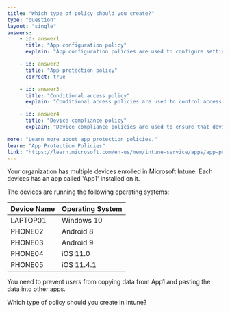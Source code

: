 ```yaml
---
title: "Which type of policy should you create?"
type: "question"
layout: "single"
answers:
    - id: answer1
      title: "App configuration policy"
      explain: "App configuration policies are used to configure settings for apps, but they do not provide data protection capabilities."

    - id: answer2
      title: "App protection policy"
      correct: true

    - id: answer3
      title: "Conditional access policy"
      explain: "Conditional access policies are used to control access to resources based on conditions such as user location, device state, and risk level, but they do not provide data protection within apps."

    - id: answer4
      title: "Device compliance policy"
      explain: "Device compliance policies are used to ensure that devices meet certain security requirements, but they do not provide data protection capabilities within apps."

more: "Learn more about app protection policies."
learn: "App Protection Policies"
link: "https://learn.microsoft.com/en-us/mem/intune-service/apps/app-protection-policies"
---
```

Your organization has multiple devices enrolled in Microsoft Intune. Each devices has an app called 'App1' installed on it. 

The devices are running the following operating systems:

| Device Name | Operating System |
|-------------|------------------|
| LAPTOP01    | Windows 10       |
| PHONE02    | Android 8        |
| PHONE03    | Android 9        |
| PHONE04    | iOS 11.0         |
| PHONE05    | iOS 11.4.1       |

You need to prevent users from copying data from App1 and pasting the data into other apps.

Which type of policy should you create in Intune? 
